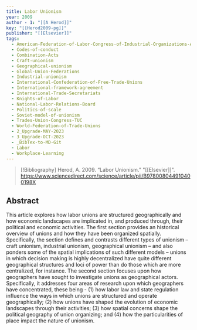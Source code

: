 ```yaml
---
title: Labor Unionism
year: 2009
author - 1: "[[A Herod]]"
key: "[[Herod2009-pg]]"
publisher: "[[Elsevier]]"
tags:
  - American-Federation-of-Labor-Congress-of-Industrial-Organizations-AFL-CIO
  - Codes-of-conduct
  - Combination-Acts
  - Craft-unionism
  - Geographical-unionism
  - Global-Union-Federations
  - Industrial-unionism
  - International-Confederation-of-Free-Trade-Unions
  - International-framework-agreement
  - International-Trade-Secretariats
  - Knights-of-Labor
  - National-Labor-Relations-Board
  - Politics-of-scale
  - Soviet-model-of-unionism
  - Trades-Union-Congress-TUC
  - World-Federation-of-Trade-Unions
  - 2_Upgrade-MAY-2023
  - 3_Upgrade-OCT-2023
  - _BibTex-to-MD-Git
  - Labor
  - Workplace-Learning
---
```


> [!Bibliography]
> Herod, A. 2009. “Labor Unionism.” "[[Elsevier]]". https://www.sciencedirect.com/science/article/pii/B978008044910400198X

## Abstract
This article explores how labor unions are structured geographically and how economic landscapes are implicated in, and produced through, their political and economic activities. The first section provides an historical overview of unions and how they have been organized spatially. Specifically, the section defines and contrasts different types of unionism – craft unionism, industrial unionism, geographical unionism – and also ponders some of the spatial implications of such different models – unions in which decision making is highly decentralized have quite different geographical structures and loci of power than do those which are more centralized, for instance. The second section focuses upon how geographers have sought to investigate unions as geographical actors. Specifically, it addresses four areas of research upon which geographers have concentrated, these being -  (1) how labor law and state regulation influence the ways in which unions are structured and operate geographically; (2) how unions have shaped the evolution of economic landscapes through their activities; (3) how spatial concerns shape the political geography of union organizing; and (4) how the particularities of place impact the nature of unionism.